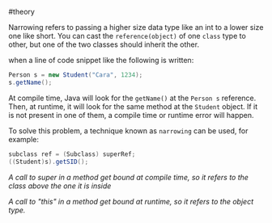 #theory 

Narrowing refers to passing a higher size data type like an int to a lower size one like short. You can cast the `reference(object)` of one `class` type to other, but one of the two classes should inherit the other.

when a line of code snippet like the following is written:

```java
Person s = new Student("Cara", 1234);
s.getName();
```

At compile time, Java will look for the `getName()` at the `Person s` reference. Then, at runtime, it will look for the same method at the `Student` object. If it is not present in one of them, a compile time or runtime error will happen.

To solve this problem, a technique known as `narrowing` can be used, for example:

```java
subclass ref = (Subclass) superRef;
((Student)s).getSID();
```

*A call to super in a method get bound at compile time, so it refers to the class above the one it is inside*

*A call to "this" in a method get bound at runtime, so it refers to the object type.*